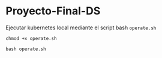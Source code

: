 # Proyecto-Final-DS

Ejecutar kubernetes local mediante el script bash `operate.sh`

```
chmod +x operate.sh
```

```
bash operate.sh
```